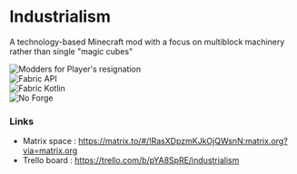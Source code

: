 # Industrialism

A technology-based Minecraft mod with a focus on multiblock machinery rather than single "magic cubes"

![Modders for Player's resignation](https://media.discordapp.net/attachments/756264675905241210/828804618020061214/image.png?width=256&height=50)  
![Fabric API](https://i.imgur.com/HabVZJRt.png)  
![Fabric Kotlin](https://i.imgur.com/PIrYlbRt.png)  
![No Forge](https://i.imgur.com/77kxz8xt.png)

### Links
* Matrix space : https://matrix.to/#/!RasXDpzmKJkOjQWsnN:matrix.org?via=matrix.org
* Trello board : https://trello.com/b/pYA8SpRE/industrialism 
